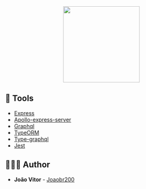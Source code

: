 <div align="center">
  <img src="./.ghitub/logo.svg" width="200" height="200">
</div>



## 🧰 Tools

- [Express](https://expressjs.com/pt-br/)
- [Apollo-express-server](https://www.apollographql.com/)
- [Graphql](https://graphql.org/)
- [TypeORM](https://typeorm.io/#/)
- [Type-graphql](https://typegraphql.com/)
- [Jest](https://jestjs.io/)


## 🙅🏽‍♂️ Author

- **João Vitor** - [Joaobr200](https://www.joaobr200.life)